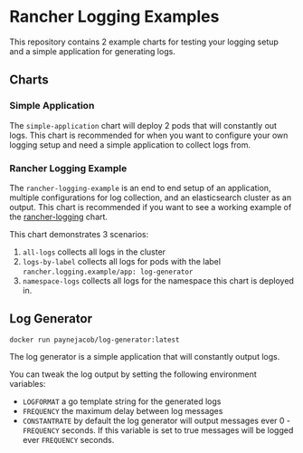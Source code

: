 # Rancher Logging Examples

This repository contains 2 example charts for testing your logging setup and a simple application for generating logs.

## Charts

### Simple Application
The `simple-application` chart will deploy 2 pods that will constantly out logs.  This chart is recommended for when you want to configure your own logging setup and need a simple application to collect logs from.

### Rancher Logging Example
The `rancher-logging-example` is an end to end setup of an application, multiple configurations for log collection, and an elasticsearch cluster as an output.  This chart is recommended if you want to see a working example of the [rancher-logging](https://rancher.com/docs/rancher/v2.x/en/logging/v2.5/) chart.  

This chart demonstrates 3 scenarios:

1. `all-logs` collects all logs in the cluster
2. `logs-by-label` collects all logs for pods with the label `rancher.logging.example/app: log-generator`
3. `namespace-logs` collects all logs for the namespace this chart is deployed in.

## Log Generator

`docker run paynejacob/log-generator:latest`

The log generator is a simple application that will constantly output logs.  

You can tweak the log output by setting the following environment variables:

- `LOGFORMAT` a go template string for the generated logs
- `FREQUENCY` the maximum delay between log messages
- `CONSTANTRATE` by default the log generator will output messages ever 0 - `FREQUENCY` seconds.  If this variable is set to true messages will be logged ever `FREQUENCY` seconds.